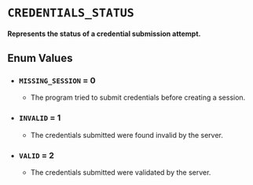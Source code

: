 # `CREDENTIALS_STATUS`

#### Represents the status of a credential submission attempt.

## Enum Values

- ### `MISSING_SESSION` = 0
  - The program tried to submit credentials before creating a session.
- ### `INVALID` = 1
  - The credentials submitted were found invalid by the server.
- ### `VALID` = 2
  - The credentials submitted were validated by the server.